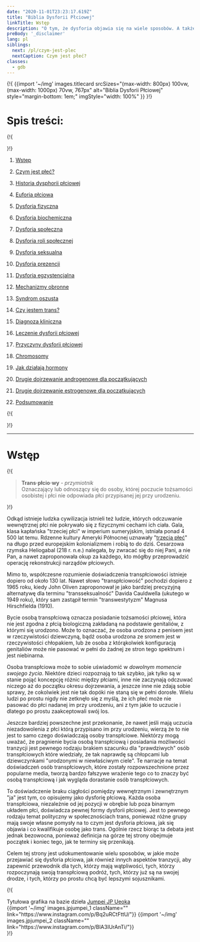 ```yaml
---
date: "2020-11-01T23:23:17.619Z"
title: "Biblia Dysforii Płciowej"
linkTitle: Wstęp
description: "O tym, że dysforia objawia się na wiele sposobów. A także co to znaczy być trans."
preBody: '_disclaimer'
lang: pl
siblings:
  next: /pl/czym-jest-plec
  nextCaption: Czym jest płeć?
classes:
  - gdb
---
```



{!{
{{import
  '~/img'
  images.titlecard
  srcSizes="(max-width: 800px) 100vw, (max-width: 1000px) 70vw, 767px"
  alt="Biblia Dysforii Płciowej"
  style="margin-bottom: 1em;"
  imgStyle="width: 100%"
}}
}!}

# Spis treści:

{!{ <div class="two-column-list"> }!}

1. [Wstęp](#Wstęp)

2. [Czym jest płeć?](/pl/czym-jest-plec)

3. [Historia dysphorii płciowej](/pl/historia)

4. [Euforia płciowa](/pl/euforia)

5. [Dysforia fizyczna](/pl/dysforia-fizyczna)

6. [Dysforia biochemiczna](/pl/dysforia-biochemiczna)

7. [Dysforia społeczna](/pl/dysforia-spoleczna)

8. [Dysforia roli społecznej](/pl/dysforia-roli-spolecznej)

9. [Dysforia seksualna](/pl/dysforia-seksualna)

10. [Dysforia prezencji](/pl/dysforia-prezencji)

11. [Dysforia egzystencjalna](/pl/dysforia-egzystencjalna)

12. [Mechanizmy obronne](/pl/mechanizmy-obronne)

13. [Syndrom oszusta](/pl/syndrom-oszusta)

14. [Czy jestem trans?](/pl/czy-jestem-trans)

15. [Diagnoza kliniczna](/pl/diagnoza)

16. [Leczenie dysforii płciowej](/pl/leczenie)

17. [Przyczyny dysforii płciowej](/pl/przyczyny)

18. [Chromosomy](/pl/chromosomy)

19. [Jak działają hormony](/pl/hormony)

20. [Drugie dojrzewanie androgenowe dla początkujących](/pl/drugie-dojrzewanie-T)

21. [Drugie dojrzewanie estrogenowe dla początkujących](/pl/drugie-dojrzewanie-E)

22. [Podsumowanie](/pl/podsumowanie)

{!{ </div> }!}

<hr class="print-break-after print-hidden">

# Wstęp

{!{
<div class="gutter"><blockquote>
  <strong>Trans·płcio·wy</strong> - <em>przymiotnik</em><br>
  Oznaczający lub odnoszący się do osoby, której poczucie tożsamości osobistej i płci nie odpowiada płci przypisanej jej przy urodzeniu.
</blockquote></div>
}!}

Odkąd istnieje ludzka cywilizacja istnieli też ludzie, których odczuwanie wewnętrznej płci nie pokrywało się z fizycznymi cechami ich ciała. Gala, klasa kapłańska "trzeciej płci" w imperium sumeryjskim, istniała ponad 4 500 lat temu. Rdzenne kultury Ameryki Północnej uznawały "[trzecią płeć](https://pl.wikipedia.org/wiki/Trzecia_p%C5%82e%C4%87)" na długo przed europejskim kolonializmem i robią to do dziś. Cesarzowa rzymska Heliogabal (218 r. n.e.) nalegała, by zwracać się do niej Pani, a nie Pan, a nawet zaproponowała okup za każdego, kto mógłby przeprowadzić operację rekonstrukcji narządów płciowych.

Mimo to, współczesne rozumienie doświadczenia transpłciowości istnieje dopiero od około 130 lat. Nawet słowo "transpłciowość" pochodzi dopiero z 1965 roku, kiedy John Oliven zaproponował je jako bardziej precyzyjną alternatywę dla terminu "transseksualność" Davida Cauldwella (ukutego w 1949 roku), który sam zastąpił termin "transwestytyzm" Magnusa Hirschfielda (1910).

Bycie osobą transpłciową oznacza posiadanie tożsamości płciowej, która nie jest zgodna z płcią biologiczną zakładaną na podstawie genitaliów, z którymi się urodzono. Może to oznaczać, że osoba urodzona z penisem jest w rzeczywistości dziewczyną, bądź osoba urodzona ze sromem jest w rzeczywistości chłopakiem, lub że osoba z którąkolwiek konfiguracją genitaliów może nie pasować w pełni do żadnej ze stron tego spektrum i jest niebinarna.

Osoba transpłciowa może to sobie uświadomić w *dowolnym momencie swojego życia*. Niektóre dzieci rozpoznają to tak szybko, jak tylko są w stanie pojąć koncepcję różnic między płciami, inne nie zaczynają odczuwać niczego aż do początku okresu dojrzewania, a jeszcze inne nie zdają sobie sprawy, że cokolwiek jest nie tak dopóki nie staną się w pełni dorosłe. Wielu ludzi po prostu nigdy nie zetknęło się z myślą, że ich płeć może nie pasować do płci nadanej im przy urodzeniu, ani z tym jakie to uczucie i dlatego po prostu zaakceptowali swój los.

Jeszcze bardziej powszechne jest przekonanie, że nawet jeśli mają uczucia niezadowolenia z płci którą przypisano im przy urodzeniu, wierzą że to nie jest to samo czego doświadczają osoby transpłciowe. Niektórzy mogą uważać, że pragnienie bycia osobą transpłciową i posiadania możliwości tranzycji jest pewnego rodzaju brakiem szacunku dla "prawdziwych" osób transpłciowych które wiedziały, że tak naprawdę są chłopcami lub dziewczynkami "urodzonymi w niewłaściwym ciele". Te narracje na temat doświadczeń osób transpłciowych, które zostały rozpowszechnione przez popularne media, tworzą bardzo fałszywe wrażenie tego co to znaczy być osobą transpłciową i jak wygląda dorastanie osób transpłciowych.

To doświadczenie braku ciągłości pomiędzy wewnętrznym i zewnętrznym "ja" jest tym, co opisujemy jako dysforię płciową. Każda osoba transpłciowa, niezależnie od jej pozycji w obrębie lub poza binarnym układem płci, doświadcza pewnej formy dysforii płciowej. Jest to pewnego rodzaju temat polityczny w społecznościach trans, ponieważ różne grupy mają swoje własne pomysły na to czym jest dysforia płciowa, jak się objawia i co kwalifikuje osobę jako trans. Ogólnie rzecz biorąc ta debata jest jednak bezowocna, ponieważ definicja na górze tej strony obejmuje początek i koniec tego, jak te terminy się przenikają.

Celem tej strony jest udokumentowanie wielu sposobów, w jakie może przejawiać się dysforia płciowa, jak również innych aspektów tranzycji, aby zapewnić przewodnik dla tych, którzy mają wątpliwości, tych, którzy rozpoczynają swoją transpłciową podróż, tych, którzy już są na swojej drodze, i tych, którzy po prostu chcą być lepszymi sojusznikami.

{!{
<div class="gutter flex flex-end print-inline print-span2 print-center">
<span>Tytułowa grafika na bazie dzieła <a href="https://www.instagram.com/jp_means_jumpei/">Jumpei JP Ueoka</a></span>
<div class="grid-row" style="grid-template-columns: 1fr 1fr">
{{import '~/img' images.jpjumpei_1 className="" link="https://www.instagram.com/p/Bq2uRCtFttU/"}}
{{import '~/img' images.jpjumpei_2 className="" link="https://www.instagram.com/p/BlA3IUrAnTi/"}}
</div>
</div>
}!}

